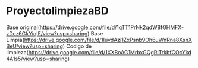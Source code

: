 # ProyectolimpiezaBD
Base original(https://drive.google.com/file/d/1qTT1PrNk2qdW8fGHMFX-zDcz6GkYiqIF/view?usp=sharing)
Base Limpia(https://drive.google.com/file/d/1IuvdAzj1ZxPsnb9Oh6uWnRna8XsnXBeU/view?usp=sharing)
Codigo de limpieza(https://drive.google.com/file/d/1XXBoAG1MrbxGQgRiTrkbfCOcYkd4A1s5/view?usp=sharing)
